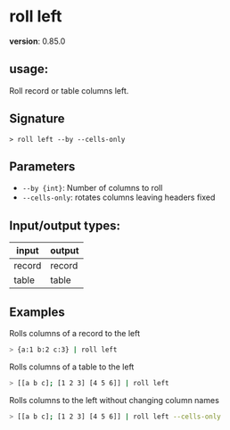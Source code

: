 # roll left

**version**: 0.85.0

## **usage**:

Roll record or table columns left.

## Signature

`> roll left --by --cells-only`

## Parameters

- `--by {int}`: Number of columns to roll
- `--cells-only`: rotates columns leaving headers fixed

## Input/output types:

| input  | output |
| ------ | ------ |
| record | record |
| table  | table  |

## Examples

Rolls columns of a record to the left

```bash
> {a:1 b:2 c:3} | roll left
```

Rolls columns of a table to the left

```bash
> [[a b c]; [1 2 3] [4 5 6]] | roll left
```

Rolls columns to the left without changing column names

```bash
> [[a b c]; [1 2 3] [4 5 6]] | roll left --cells-only
```
